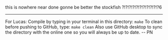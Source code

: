 this is nowhere near done 
gonne be better the stockfish ?!?!?!?!?!?!?!?!?!?!?6

------

For Lucas:
Compile by typing in your terminal in this directory:
`make`
To clean before pushing to GitHub, type:
`make clean`
Also use GitHub desktop to sync the directory with the online one so you will always be up to date.
-- PN